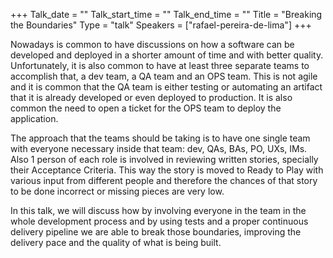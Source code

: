 +++
Talk_date = ""
Talk_start_time = ""
Talk_end_time = ""
Title = "Breaking the Boundaries"
Type = "talk"
Speakers = ["rafael-pereira-de-lima"]
+++

Nowadays is common to have discussions on how a software can be developed and deployed in a shorter amount of time and with better quality. Unfortunately, it is also common to have at least three separate teams to accomplish that, a dev team, a QA team and an OPS team. This is not agile and it is common that the QA team is either testing or automating an artifact that it is already developed or even deployed to production. It is also common the need to open a ticket for the OPS team to deploy the application.

The approach that the teams should be taking is to have one single team with everyone necessary inside that team: dev, QAs, BAs, PO, UXs, IMs. Also 1 person of each role is involved in reviewing written stories, specially their Acceptance Criteria. This way the story is moved to Ready to Play with various input from different people and therefore the chances of that story to be done incorrect or missing pieces are very low.

In this talk, we will discuss how by involving everyone in the team in the whole development process and by using tests and a proper continuous delivery pipeline we are able to break those boundaries, improving the delivery pace and the quality of what is being built.